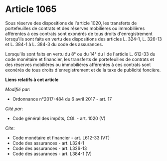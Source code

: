 # Article 1065

Sous réserve des dispositions de l'article 1020, les transferts de portefeuilles de contrats et des réserves mobilières ou
immobilières afférentes à ces contrats sont exonérés de tous droits d'enregistrement lorsqu'ils sont faits en vertu des
dispositions des articles L. 324-1, L. 326-13 et L. 384-1 à L. 384-3 du code des assurances. 

Lorsqu'ils sont faits en vertu du 8° ou du 14° du I de l'article L. 612-33 du code monétaire et financier, les transferts de
portefeuilles de contrats et des réserves mobilières ou immobilières afférentes à ces contrats sont exonérés de tous droits
d'enregistrement et de la taxe de publicité foncière.

**Liens relatifs à cet article**

_Modifié par_:

  - Ordonnance n°2017-484 du 6 avril 2017 - art. 17

_Cité par_:

  - Code général des impôts, CGI. - art. 1020 (V)

_Cite_:

  - Code monétaire et financier - art. L612-33 (VT)
  - Code des assurances - art. L324-1
  - Code des assurances - art. L326-13
  - Code des assurances - art. L384-1 (V)
